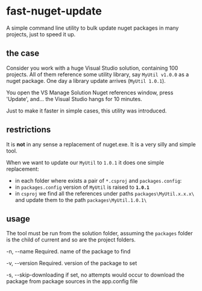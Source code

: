 # fast-nuget-update
A simple command line utility to bulk update nuget packages in many projects, just to speed it up.

## the case

Consider you work with a huge Visual Studio solution, containing 100 projects. 
All of them reference some utility library, say `MyUtil v1.0.0` as a nuget package. 
One day a library update arrives (`MyUtil 1.0.1`). 

You open the VS Manage Solution Nuget references window, press 'Update', and... the Visual Studio hangs for 10 minutes.

Just to make it faster in simple cases, this utility was introduced.

## restrictions

It is **not** in any sense a replacement of nuget.exe. It is a very silly and simple tool. 

When we want to update our `MyUtil` to `1.0.1` it does one simple replacement: 
- in each folder where exists a pair of `*.csproj` and `packages.config`:
- in `packages.config` version of `MyUtil` is raised to **`1.0.1`**
- in `csproj` we find all the references under paths `packages\MyUtil.x.x.x\` and update them to the path `packages\MyUtil.1.0.1\`

## usage

The tool must be run from the solution folder, assuming the `packages` folder is the child of current and so are the project folders. 

  -n, --name                Required. name of the package to find

  -v, --version             Required. version of the package to set

  -s, --skip-downloading    if set, no attempts would occur to download the
                            package from package sources in the app.config file

